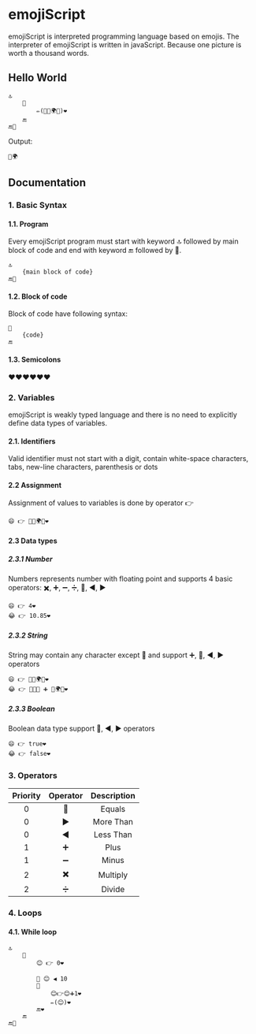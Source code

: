 # emojiScript

emojiScript is interpreted programming language based on emojis. The interpreter of emojiScript is written in javaScript.
Because one picture is worth a thousand words.

## Hello World

	🔝
		🏃
			✏️(💬👋🌍💬)❤️
		🔚
	🔚🏁
	
Output:

	👋🌍



## Documentation

### 1. Basic Syntax

#### 1.1. Program

Every emojiScript program must start with keyword 🔝 followed by main block of code and end with keyword 🔚 followed by 🏁.

	🔝
		{main block of code}
	🔚🏁
	
#### 1.2. Block of code

Block of code have following syntax:

	🏃
		{code}
	🔚
	
#### 1.3. Semicolons

❤️❤️❤️❤️❤️❤️
	
### 2. Variables

emojiScript is weakly typed language and there is no need to explicitly define data types of variables.

#### 2.1. Identifiers

Valid identifier must not start with a digit, contain white-space characters, tabs, new-line characters, parenthesis or dots

#### 2.2 Assignment

Assignment of values to variables is done by operator 👉

	😄 👉 💬👋🌍💬❤️
	
#### 2.3 Data types

##### 2.3.1 Number

Numbers represents number with floating point and supports 4 basic operators: ✖️, ➕, ➖, ➗, 🏇, ◀️, ▶️

	😄 👉 4❤️
	😂 👉 10.85❤️
	
##### 2.3.2 String

String may contain any character except 💬	and support ➕, 🏇, ◀️, ▶️ operators

	😄 👉 💬👋🌍💬❤️
	😂 👉 💬👋💬 ➕ 💬🌍💬❤️
	
##### 2.3.3 Boolean

Boolean data type support 🏇, ◀️, ▶️ operators

	😄 👉 true❤️
	😂 👉 false❤️
	
### 3. Operators

|Priority	|	Operator	|	Description	|
| :-------: | :-----------: | :-----------: |
|		0	|	🏇			|	Equals		|
|		0	|	▶️			|	More Than	|
|		0	|	◀️			|	Less Than	|
|		1	|	➕			|	Plus		|
|		1	|	➖			|	Minus		|
|		2	|	✖️			|	Multiply	|
|		2	|	➗			|	Divide		|

### 4. Loops

#### 4.1. While loop

	🔝
		🏃
			😊 👉 0❤️
			
			🔁 😊 ◀️ 10 
			🏃
				😊👉😊➕1❤️
				✏️(😊)❤️
			🔚❤️
		🔚
	🔚🏁
